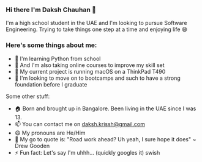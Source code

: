 ### Hi there I'm Daksh Chauhan 👋
I'm a high school student in the UAE and I'm looking to pursue Software Engineering. Trying to take things one step at a time and enjoying life 😄

### Here's some things about me:

- 🌱 I'm learning Python from school
- 🌱 And I'm also taking online courses to improve my skill set
- 🔭 My current project is running macOS on a ThinkPad T490
- 🤔 I'm looking to move on to bootcamps and such to have a strong foundation before I graduate

Some other stuff:
- 🏠 Born and brought up in Bangalore. Been living in the UAE since I was 13.
- 📫 You can contact me on daksh.krissh@gmail.com
- 😄 My pronouns are He/Him
- 💬 My go to quote is: "Road work ahead? Uh yeah, I sure hope it does" ~ Drew Gooden
- ⚡ Fun fact: Let's say I'm uhhh... (quickly googles it) swish
